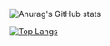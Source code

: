 ![Anurag's GitHub stats](https://github-readme-stats.vercel.app/api?username=Mendes113&show_icons=true&theme=dracula)

[![Top Langs](https://github-readme-stats.vercel.app/api/top-langs/?username=Mendes13&layout=compact)](https://github.com/Mendes113/github-readme-stats)

